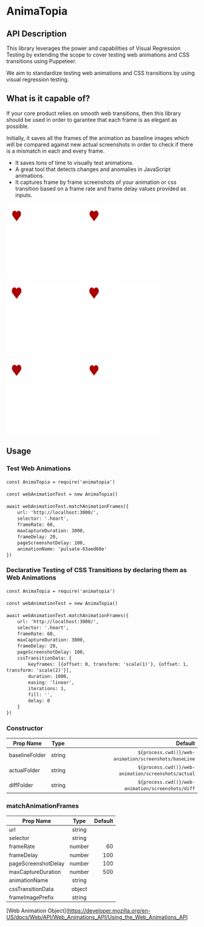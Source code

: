 # AnimaTopia

## API Description

This library leverages the power and capabilities of Visual Regression Testing by extending the scope to cover testing web animations and CSS transitions using Puppeteer.

We aim to standardize testing web animations and CSS transitions by using visual regression testing.


## What is it capable of?
If your core product relies on smooth web transitions, then this library should be used in order to garantee that each frame is as elegant as possible.

Initially, it saves all the frames of the animation as baseline images which will be compared against new actual screenshots in order to check if there is a mismatch in each and every frame.

- It saves tons of time to visually test animations.
- A great tool that detects changes and anomalies in JavaScript animations.
- It captures frame by frame screenshots of your animation or css transition based on a frame rate and frame delay values provided as inputs.

<img src="./example/web-animation/screenshots/baseLine/pulse_0_0.png" width="200" height="200"/>
<img src="./example/web-animation/screenshots/baseLine/pulse_1_17.png" width="200" height="200"/>
<img src="./example/web-animation/screenshots/baseLine/pulse_3_161.png" width="200" height="200"/>
<img src="./example/web-animation/screenshots/baseLine/pulse_4_229.png" width="200" height="200"/>
<img src="./example/web-animation/screenshots/baseLine/pulse_33_2287.png" width="200" height="200"/>
<img src="./example/web-animation/screenshots/baseLine/pulse_43_2994.png" width="200" height="200"/>

## Usage

### Test Web Animations

```
const AnimaTopia = require('animatopia')
	
const webAnimationTest = new AnimaTopia()
	
await webAnimationTest.matchAnimationFrames({
	url: 'http://localhost:3000/',
	selector: '.heart',
	frameRate: 60,
	maxCaptureDuration: 3000,
	frameDelay: 20,
	pageScreenshotDelay: 100,
	animationName: 'pulsate-63aed68e'
})
```

### Declarative Testing of CSS Transitions by declaring them as Web Animations

```
const AnimaTopia = require('animatopia')
	
const webAnimationTest = new AnimaTopia()
	
await webAnimationTest.matchAnimationFrames({
	url: 'http://localhost:3000/',
	selector: '.heart',
	frameRate: 60,
	maxCaptureDuration: 3000,
	frameDelay: 20,
	pageScreenshotDelay: 100,
	cssTransitionData: {
		keyframes: [{offset: 0, transform: 'scale(1)'}, {offset: 1, transform: 'scale(2)'}],
		duration: 1000,
		easing: 'linear',
		iterations: 1,
		fill: '',
		delay: 0
	}
})
```

### Constructor

| Prop Name       |     Type       | Default                                                 |
| --------------- | :------------: | ------------------------------------------------------: |
| baselineFolder  |     string     |   `${process.cwd()}/web-animation/screenshots/baseLine` |
| actualFolder    |     string     |   `${process.cwd()}/web-animation/screenshots/actual`   |
| diffFolder      |     string     |   `${process.cwd()}/web-animation/screenshots/diff`     |


### matchAnimationFrames

| Prop Name              |     Type       | Default      |
| ---------------------- | :------------: | -----------: |
| url                    |     string     |              |
| selector               |     string     |              |
| frameRate              |     number     | 60           |
| frameDelay             |     number     | 100          |
| pageScreenshotDelay    |     number     | 100          |
| maxCaptureDuration     |     number     | 500          |
| animationName          |     string     |              |
| cssTransitionData      |     object     |              |
| frameImagePrefix       |     string     |              |

[Web Animation Object](https://developer.mozilla.org/en-US/docs/Web/API/Web_Animations_API/Using_the_Web_Animations_API
